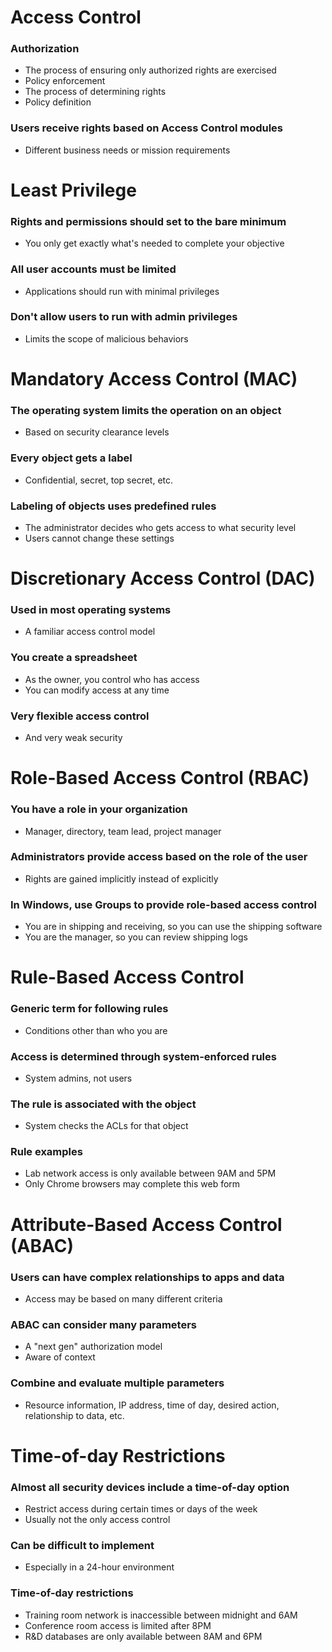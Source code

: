 # Access Control
### Authorization
- The process of ensuring only authorized rights are exercised
- Policy enforcement
- The process of determining rights
- Policy definition
### Users receive rights based on Access Control modules
- Different business needs or mission requirements
# Least Privilege
### Rights and permissions should set to the bare minimum
- You only get exactly what's needed to complete your objective
### All user accounts must be limited
- Applications should run with minimal privileges
### Don't allow users to run with admin privileges
- Limits the scope of malicious behaviors
# Mandatory Access Control (MAC)
### The operating system limits the operation on an object
- Based on security clearance levels
### Every object gets a label
- Confidential, secret, top secret, etc.
### Labeling of objects uses predefined rules
- The administrator decides who gets access to what security level
- Users cannot change these settings
# Discretionary Access Control (DAC)
### Used in most operating systems
- A familiar access control model
### You create a spreadsheet
- As the owner, you control who has access
- You can modify access at any time
### Very flexible access control
- And very weak security
# Role-Based Access Control (RBAC)
### You have a role in your organization
- Manager, directory, team lead, project manager
### Administrators provide access based on the role of the user
- Rights are gained implicitly instead of explicitly
### In Windows, use Groups to provide role-based access control
- You are in shipping and receiving, so you can use the shipping software
- You are the manager, so you can review shipping logs
# Rule-Based Access Control
### Generic term for following rules
- Conditions other than who you are
### Access is determined through system-enforced rules
- System admins, not users
### The rule is associated with the object
- System checks the ACLs for that object
### Rule examples
- Lab network access is only available between 9AM and 5PM
- Only Chrome browsers may complete this web form
# Attribute-Based Access Control (ABAC)
### Users can have complex relationships to apps and data
- Access may be based on many different criteria
### ABAC can consider many parameters
- A "next gen" authorization model
- Aware of context
### Combine and evaluate multiple parameters
- Resource information, IP address, time of day, desired action, relationship to data, etc.
# Time-of-day Restrictions
### Almost all security devices include a time-of-day option
- Restrict access during certain times or days of the week
- Usually not the only access control
### Can be difficult to implement
- Especially in a 24-hour environment
### Time-of-day restrictions
- Training room network is inaccessible between midnight and 6AM
- Conference room access is limited after 8PM
- R&D databases are only available between 8AM and 6PM
